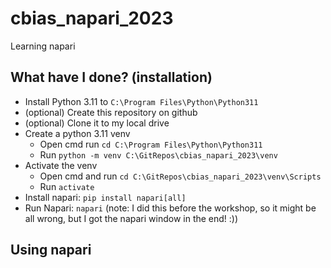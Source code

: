 # cbias_napari_2023
Learning napari


## What have I done? (installation)
* Install Python 3.11 to `C:\Program Files\Python\Python311`
* (optional) Create this repository on github
* (optional) Clone it to my local drive
* Create a python 3.11 venv
  * Open cmd run `cd C:\Program Files\Python\Python311`
  * Run `python -m venv C:\GitRepos\cbias_napari_2023\venv`
* Activate the venv
  * Open cmd and run `cd C:\GitRepos\cbias_napari_2023\venv\Scripts`
  * Run `activate`
* Install napari: `pip install napari[all]`
* Run Napari: `napari`
  (note: I did this before the workshop, so it might be all wrong, but I got the napari window in the end! :))

## Using napari
